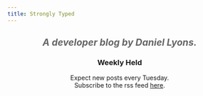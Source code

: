 ```yaml
---
title: Strongly Typed
---
```

<h2 style="color: #666666; text-align: center; font-style: italic;">A developer blog by Daniel Lyons.</h2>

<center>
<h3>Weekly Held</h3>
Expect new posts every Tuesday.<br>
Subscribe to the rss feed <a href="https://dandylyons.net/posts/index.xml">here</a>.
</center>


<!-- # Strongly Typed (Weekly Held)
## Daniel Lyons' Developer Blog -->

